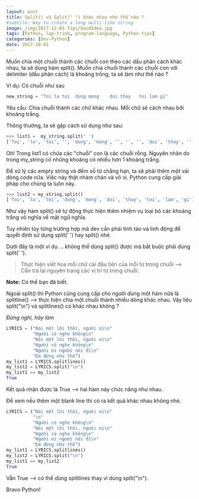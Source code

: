 ```yaml
---
layout: post
title: Split() và Split(" ") khác nhau như thế nào ?
#subtile: Way to create a long multi-line string
image: /img/2017-12-01-Tips/GoodIdea.jpg
tags: [Python, lap-trinh, program-language, Python-tips]
categories: [Dev-Python]
date: 2017-10-01
---
```


Muốn chia một chuỗi thành các chuỗi con theo các dấu phân cách khác nhau, ta sẽ dùng hàm split(). Muốn chia chuối thành các chuỗi con với delimiter (dấu phân cách) là khoảng trống, ta sẽ làm như thế nào ?

Ví dụ: Có chuỗi như sau
```Python
new_string = "Toi la toi  dung mong    doi thay   toi lam gi"
```

Yêu cầu: Chia chuỗi thành các chữ khác nhau. Mỗi chữ sẽ cách nhau bởi khoảng trắng.

Thông thường, ta sẽ gặp cách sử dụng như sau: 

```Python
>>> list1 =  my_string.split(' ')
['Toi', 'la', 'toi', '', 'dung', 'mong', '', '', '', 'doi', 'thay', '', '', 'toi', 'lam', 'gi']

```
Oh! Trong list1 có chứa các "chuỗi" con là các chuỗi rỗng. Nguyên nhân do trong my_string có những khoảng có nhiều hơn 1 khoảng trắng. 

Để xử lý các empty string và đếm số từ chẳng hạn, ta sẽ phải thêm một vài dòng code nữa. 
Việc này thật nhàm chán và vô vị. Python cung cấp giải pháp cho chúng ta luôn này.

```Python
>>> list2 = my_string.split()
['Toi', 'la', 'toi', 'dung', 'mong', 'doi', 'thay', 'toi', 'lam', 'gi']
```

Như vậy hàm split() sẽ tự động thực hiện thêm nhiệm vụ loại bỏ các khoảng trắng vô nghĩa về mặt ngữ nghĩa.

Tuy nhiên tùy từng trường hợp mà dev cần phải tỉnh táo và linh động để quyết định sử dụng split(' ') hay split() nhé.

Dưới đây là một ví dụ ... không thể dùng split() được mà bắt buộc phải dùng split(' ').

>Thực hiện viết hoa mỗi chữ cái đầu tiên của mỗi từ trong chuỗi --> Cần trả lại nguyên trạng các vị trí từ trong chuỗi.



**Note:** Có thể bạn đã biết.

Ngoài split() thì Python cũng cung cấp cho người dùng một hàm nữa là splitline() --> thực hiện chia một chuỗi thành nhiều dòng khác nhau. Vậy liệu split("\n") và splitlines() có khác nhau không ? 

_Đừng nghĩ, hãy làm_


```Python
LYRICS = ("Nói một lời thôi, người ơi\n"
          "Người có nghe không\n"
          "Nói một lời thôi, người ơi\n"
          "Người có nghe không\n"
          "Người ơi người nói đi\n"
          "Em đừng như thế")
my_list1 = LYRICS.splitlines()
my_list2 = LYRICS.split("\n")
my_list1 == my_list2
True
```
Kết quả nhận được là True --> hai hàm này chức năng như nhau.

Để xem nếu thêm một blank line thì có ra kết quả khác nhau không nhé.


```Python
LYRICS = ("Nói một lời thôi, người ơi\n"
          "\n"
          "Người có nghe không\n"
          "Nói một lời thôi, người ơi\n"
          "Người có nghe không\n"
          "Người ơi người nói đi\n"
          "Em đừng như thế")
my_list1 = LYRICS.splitlines()
my_list2 = LYRICS.split("\n")
my_list1 == my_list2
True
```

Vẫn True --> có thể dùng splitlines thay vì dùng split("\n").

Bravo Python!